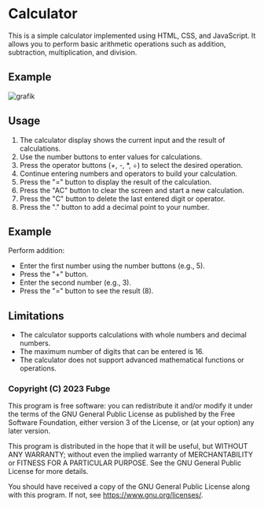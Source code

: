 # Calculator

This is a simple calculator implemented using HTML, CSS, and JavaScript. It allows you to perform basic arithmetic operations such as addition, subtraction, multiplication, and division.

## Example
![grafik](https://github.com/Fubge/Calculator/assets/115476150/b0288115-ea36-44e7-895a-563bf5ba6b1a)


## Usage

1. The calculator display shows the current input and the result of calculations.
2. Use the number buttons to enter values for calculations.
3. Press the operator buttons (+, -, \*, ÷) to select the desired operation.
4. Continue entering numbers and operators to build your calculation.
5. Press the "=" button to display the result of the calculation.
6. Press the "AC" button to clear the screen and start a new calculation.
7. Press the "C" button to delete the last entered digit or operator.
8. Press the "." button to add a decimal point to your number.

## Example

Perform addition: 
- Enter the first number using the number buttons (e.g., 5).
- Press the "+" button.
- Enter the second number (e.g., 3).
- Press the "=" button to see the result (8).

## Limitations

- The calculator supports calculations with whole numbers and decimal numbers.
- The maximum number of digits that can be entered is 16.
- The calculator does not support advanced mathematical functions or operations.

### Copyright (C) 2023 Fubge

This program is free software: you can redistribute it and/or modify
it under the terms of the GNU General Public License as published by
the Free Software Foundation, either version 3 of the License, or
(at your option) any later version.

This program is distributed in the hope that it will be useful,
but WITHOUT ANY WARRANTY; without even the implied warranty of
MERCHANTABILITY or FITNESS FOR A PARTICULAR PURPOSE.  See the
GNU General Public License for more details.

You should have received a copy of the GNU General Public License
along with this program.  If not, see <https://www.gnu.org/licenses/>.

